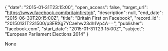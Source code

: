 {
  "date": "2015-01-31T23:15:00", 
  "open_access": false, 
  "target_url": "https://www.facebook.com/britainfirstgb", 
  "description": null, 
  "end_date": "2015-06-30T20:15:00Z", 
  "title": "Britain First on Facebook", 
  "record_id": "20150131T231500/p3ERXg7YCaehw23dh1Vp4A==", 
  "publisher": "facebook.com", 
  "start_date": "2015-01-31T23:15:00Z", 
  "subject": "European Parliament Elections 2014"
}

None